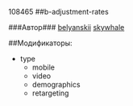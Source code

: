 108465
##b-adjustment-rates

###Автор###
[belyanskii](https://staff.yandex-team.ru/belyanskii)
[skywhale](https://staff.yandex-team.ru/skywhale)

##Модификаторы:
* type
    * mobile
    * video
    * demographics
    * retargeting

